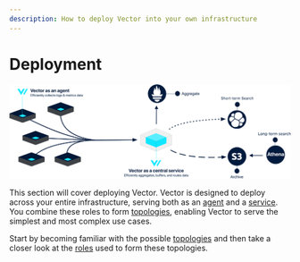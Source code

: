 ```yaml
---
description: How to deploy Vector into your own infrastructure
---
```


# Deployment

![Example Topology Made Possible By Vector](../../assets/centralized-diagram.svg)

This section will cover deploying Vector. Vector is designed to deploy across your entire infrastructure, serving both as an [agent][docs.agent_role] and a [service][docs.service_role]. You combine these roles to form [topologies][docs.topologies], enabling Vector to serve the simplest and most complex use cases.

Start by becoming familiar with the possible [topologies][docs.topologies] and then take a closer look at the [roles][docs.roles] used to form these topologies.


[docs.agent_role]: ../../setup/deployment/roles/agent.md
[docs.roles]: ../../setup/deployment/roles/README.md
[docs.service_role]: ../../setup/deployment/roles/service.md
[docs.topologies]: ../../setup/deployment/topologies.md
